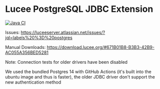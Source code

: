 # Lucee PostgreSQL JDBC Extension

[![Java CI](https://github.com/lucee/extension-jdbc-postgresql/actions/workflows/main.yml/badge.svg)](https://github.com/lucee/extension-jdbc-postgresql/actions/workflows/main.yml)

Issues: https://luceeserver.atlassian.net/issues/?jql=labels%20%3D%20postgres

Manual Downloads: https://download.lucee.org/#671B01B8-B3B3-42B9-AC055A356BED5281

Note: Connection tests for older drivers have been disabled

We used the bundled Postgres 14 with GitHub Actions (it's built into the ubuntu image and thus is faster), the older JDBC driver don't support the new authentication method
